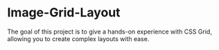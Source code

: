 # Image-Grid-Layout
The goal of this project is to give a hands-on experience with CSS Grid, allowing you to create complex layouts with ease. 

